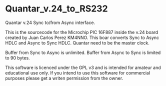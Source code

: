 # Quantar_v.24_to_RS232
Quantar v.24 Sync to/from Async interface.

This is the sourcecode for the Microchip PIC 16F887 inside the v.24 board created by Juan Carlos Perez KM4NNO.
This boar converts Sync to Async HDLC and Async to Sync HDLC.
Quantar need to be the master clock.

Buffer from Sync to Async is unlimited.
Buffer from Async to Sync is limited to 90 bytes.

This software is licenced under the GPL v3 and is intended for amateur and educational use only. If you intend to use this software for commercial purposes please get a writen permission from the owner.

